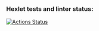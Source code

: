 ### Hexlet tests and linter status:
[![Actions Status](https://github.com/pavlovkeith/frontend-project-12/actions/workflows/hexlet-check.yml/badge.svg)](https://github.com/pavlovkeith/frontend-project-12/actions)